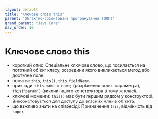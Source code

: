 ```yaml
---
layout: default
title: "Ключове слово this"
parent: "Об'єктно-орієнтоване програмування (ООП)"
grand_parent: "Java Core"
nav_order: 10
---
```


# Ключове слово this

*   короткий опис: Спеціальне ключове слово, що посилається на поточний об'єкт класу, зсередини якого викликається метод або доступне поле.
*   поняття: `this`, `this()`, `this.fieldName`.
*   приклади: `this.name = name;` (розрізнення поля і параметра), `this("param")` (виклик іншого конструктора в тому ж класі).
*   ключові моменти: `this()` має бути першим рядком у конструкторі. Використовується для доступу до власних членів об'єкта.
*   що важливо знати на співбесіді: Призначення `this`, відмінність від `super`.
